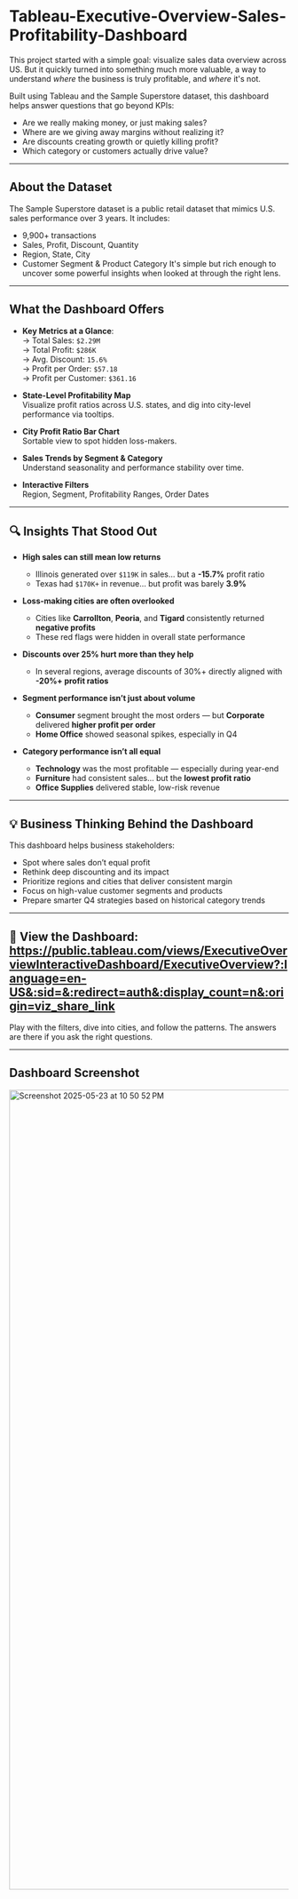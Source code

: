 # Tableau-Executive-Overview-Sales-Profitability-Dashboard
This project started with a simple goal: visualize sales data overview across US. But it quickly turned into something much more valuable, a way to understand *where* the business is truly profitable, and *where* it's not.

Built using Tableau and the Sample Superstore dataset, this dashboard helps answer questions that go beyond KPIs:

- Are we really making money, or just making sales?
- Where are we giving away margins without realizing it?
- Are discounts creating growth or quietly killing profit?
- Which category or customers actually drive value?

---

## About the Dataset

The Sample Superstore dataset is a public retail dataset that mimics U.S. sales performance over 3 years. It includes:
- 9,900+ transactions  
- Sales, Profit, Discount, Quantity  
- Region, State, City  
- Customer Segment & Product Category
It's simple but rich enough to uncover some powerful insights when looked at through the right lens.

---

## What the Dashboard Offers

- **Key Metrics at a Glance**:  
  → Total Sales: `$2.29M`  
  → Total Profit: `$286K`  
  → Avg. Discount: `15.6%`  
  → Profit per Order: `$57.18`  
  → Profit per Customer: `$361.16`

- **State-Level Profitability Map**  
  Visualize profit ratios across U.S. states, and dig into city-level performance via tooltips.

- **City Profit Ratio Bar Chart**  
  Sortable view to spot hidden loss-makers.

- **Sales Trends by Segment & Category**  
  Understand seasonality and performance stability over time.

- **Interactive Filters**  
  Region, Segment, Profitability Ranges, Order Dates

---

## 🔍 Insights That Stood Out

- **High sales can still mean low returns**  
  - Illinois generated over `$119K` in sales… but a **-15.7%** profit ratio  
  - Texas had `$170K+` in revenue… but profit was barely **3.9%**

- **Loss-making cities are often overlooked**  
  - Cities like **Carrollton**, **Peoria**, and **Tigard** consistently returned **negative profits**  
  - These red flags were hidden in overall state performance

- **Discounts over 25% hurt more than they help**  
  - In several regions, average discounts of 30%+ directly aligned with **-20%+ profit ratios**

- **Segment performance isn’t just about volume**  
  - **Consumer** segment brought the most orders — but **Corporate** delivered **higher profit per order**  
  - **Home Office** showed seasonal spikes, especially in Q4

- **Category performance isn’t all equal**  
  - **Technology** was the most profitable — especially during year-end  
  - **Furniture** had consistent sales… but the **lowest profit ratio**  
  - **Office Supplies** delivered stable, low-risk revenue

---

## 💡 Business Thinking Behind the Dashboard

This dashboard helps business stakeholders:

- Spot where sales don’t equal profit  
- Rethink deep discounting and its impact  
- Prioritize regions and cities that deliver consistent margin  
- Focus on high-value customer segments and products  
- Prepare smarter Q4 strategies based on historical category trends

---

## 🔗 View the Dashboard: https://public.tableau.com/views/ExecutiveOverviewInteractiveDashboard/ExecutiveOverview?:language=en-US&:sid=&:redirect=auth&:display_count=n&:origin=viz_share_link

Play with the filters, dive into cities, and follow the patterns. The answers are there if you ask the right questions.

---
## Dashboard Screenshot
<img width="1440" alt="Screenshot 2025-05-23 at 10 50 52 PM" src="https://github.com/user-attachments/assets/e971ceb3-d446-467f-b161-00d88dc68c2a" />


